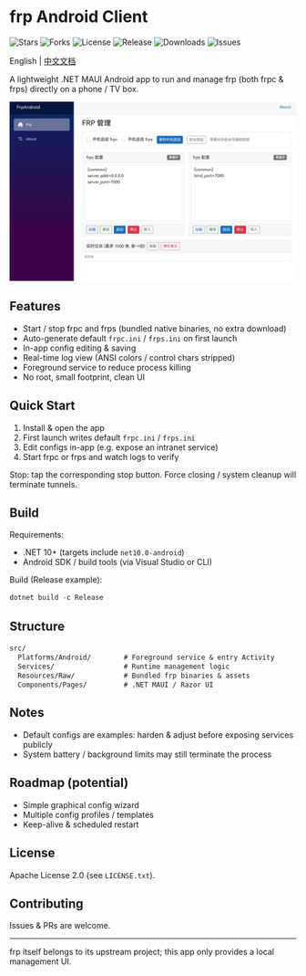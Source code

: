 # frp Android Client

![Stars](https://img.shields.io/github/stars/qiuhaotc/frp_android) ![Forks](https://img.shields.io/github/forks/qiuhaotc/frp_android) ![License](https://img.shields.io/github/license/qiuhaotc/frp_android) ![Release](https://img.shields.io/github/v/release/qiuhaotc/frp_android) ![Downloads](https://img.shields.io/github/downloads/qiuhaotc/frp_android/total) ![Issues](https://img.shields.io/github/issues/qiuhaotc/frp_android)

English | [中文文档](README.md)

A lightweight .NET MAUI Android app to run and manage frp (both frpc & frps) directly on a phone / TV box.

![Screenshot](FrpInfo/screenshot.jpg)

## Features

- Start / stop frpc and frps (bundled native binaries, no extra download)
- Auto-generate default `frpc.ini` / `frps.ini` on first launch
- In-app config editing & saving
- Real-time log view (ANSI colors / control chars stripped)
- Foreground service to reduce process killing
- No root, small footprint, clean UI

## Quick Start

1. Install & open the app
2. First launch writes default `frpc.ini` / `frps.ini`
3. Edit configs in-app (e.g. expose an intranet service)
4. Start frpc or frps and watch logs to verify

Stop: tap the corresponding stop button. Force closing / system cleanup will terminate tunnels.

## Build

Requirements:

- .NET 10+ (targets include `net10.0-android`)
- Android SDK / build tools (via Visual Studio or CLI)

Build (Release example):

```powershell
dotnet build -c Release
```

## Structure

```text
src/
  Platforms/Android/        # Foreground service & entry Activity
  Services/                 # Runtime management logic
  Resources/Raw/            # Bundled frp binaries & assets
  Components/Pages/         # .NET MAUI / Razor UI
```

## Notes

- Default configs are examples: harden & adjust before exposing services publicly
- System battery / background limits may still terminate the process

## Roadmap (potential)

- Simple graphical config wizard
- Multiple config profiles / templates
- Keep-alive & scheduled restart

## License

Apache License 2.0 (see `LICENSE.txt`).

## Contributing

Issues & PRs are welcome.

---

frp itself belongs to its upstream project; this app only provides a local management UI.
